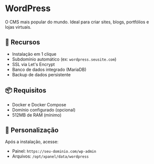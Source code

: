 # WordPress

O CMS mais popular do mundo. Ideal para criar sites, blogs, portfólios e lojas virtuais.

## 🚀 Recursos
- Instalação em 1 clique
- Subdomínio automático (ex: `wordpress.seusite.com`)
- SSL via Let's Encrypt
- Banco de dados integrado (MariaDB)
- Backup de dados persistente

## 📦 Requisitos
- Docker e Docker Compose
- Domínio configurado (opcional)
- 512MB de RAM (mínimo)

## 🧩 Personalização
Após a instalação, acesse:
- Painel: `https://seu-dominio.com/wp-admin`
- Arquivos: `/opt/xpanel/data/wordpress`